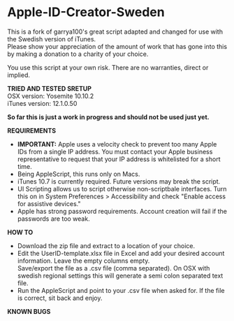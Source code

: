 Apple-ID-Creator-Sweden
==========================

This is a fork of garrya100's great script adapted and changed for use with the Swedish version of iTunes.<br />
Please show your appreciation of the amount of work that has gone into this by making a donation to a charity of your choice.

You use this script at your own risk. There are no warranties, direct or implied.

<strong>TRIED AND TESTED SRETUP</strong><br />
OSX version: Yosemite 10.10.2<br />
iTunes version: 12.1.0.50

<strong>So far this is just a work in progress and should not be used just yet.</strong>

<strong>REQUIREMENTS</strong>
<ul>
<li><strong>IMPORTANT:</strong> Apple uses a velocity check to prevent too many Apple IDs from a single IP address. You must contact your Apple business representative to request that your IP address is whitelisted for a short time.</li>
<li>Being AppleScript, this runs only on Macs.</li>
<li>iTunes 10.7 is currently required. Future versions may break the script.</li>
<li>UI Scripting allows us to script otherwise non-scriptbale interfaces. Turn this on in System Preferences > Accessibility and check "Enable access for assistive devices."</li>
<li>Apple has strong password requirements. Account creation will fail if the passwords are too weak.</li>
</ul>

<strong>HOW TO</strong>
<ul>
<li>Download the zip file and extract to a location of your choice.</li>
<li>Edit the UserID-template.xlsx file in Excel and add your desired account information. Leave the empty columns empty.</br>
Save/export the file as a .csv file (comma separated). On OSX with swedish regional settings this will generate a semi colon separated text file.</li>
<li>Run the AppleScript and point to your .csv file when asked for. If the file is correct, sit back and enjoy.</li>
</ul>

<strong>KNOWN BUGS</strong>
